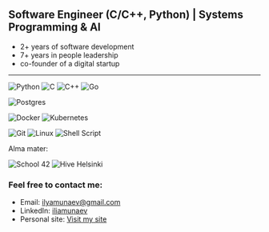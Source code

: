 ## Software Engineer (C/C++, Python) | Systems Programming & AI
- 2+ years of software development
- 7+ years in people leadership
- co-founder of a digital startup

---

![Python](https://img.shields.io/badge/Python-3776AB?logo=python&logoColor=white&style=for-the-badge)
![C](https://img.shields.io/badge/c-%2300599C.svg?style=for-the-badge&logo=c&logoColor=white) ![C++](https://img.shields.io/badge/c++-%2300599C.svg?style=for-the-badge&logo=c%2B%2B&logoColor=white)
![Go](https://img.shields.io/badge/Go-00ADD8?logo=go&logoColor=white&style=for-the-badge)

![Postgres](https://img.shields.io/badge/postgres-%23316192.svg?style=for-the-badge&logo=postgresql&logoColor=white)

![Docker](https://img.shields.io/badge/Docker-2496ED?logo=docker&logoColor=white&style=for-the-badge)
![Kubernetes](https://img.shields.io/badge/Kubernetes-326CE5?logo=kubernetes&logoColor=white&style=for-the-badge)

![Git](https://img.shields.io/badge/git-%23F05033.svg?style=for-the-badge&logo=git&logoColor=white)
![Linux](https://img.shields.io/badge/Linux-FCC624?logo=linux&logoColor=black&style=for-the-badge)
![Shell Script](https://img.shields.io/badge/Shell_Script-121011?logo=gnu-bash&logoColor=white&style=for-the-badge)

Alma mater:

![School 42](https://img.shields.io/badge/School_42-000000?logo=42&logoColor=white&style=for-the-badge)
![Hive Helsinki](https://img.shields.io/badge/Hive_Helsinki-FFAE00?style=for-the-badge&logo=data:image/svg+xml;base64,PHN2ZyBmaWxsPSIjMDAwMDAwIiBoZWlnaHQ9IjMwMHB4IiB2aWV3Qm94PSIwIDAgMTAwIDEwMCIgd2lkdGg9IjMwMHB4IiB4bWxucz0iaHR0cDovL3d3dy53My5vcmcvMjAwMC9zdmciPjx0ZXh0IHg9IjUwJSIgeT0iNTAlIiBmb250LXNpemU9IjQwIiBmb250LWZhbWlseT0iQXJpYWwiIHRleHQtYW5jaG9yPSJ_)


### Feel free to contact me:
- Email: ilyamunaev@gmail.com
- LinkedIn: [iliamunaev]( https://www.linkedin.com/in/iliamunaev/)
- Personal site: [Visit my site](https://iliamunaev.github.io/iliam/)
